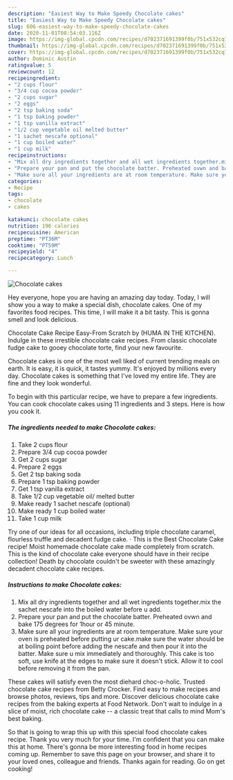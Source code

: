 ```yaml
---
description: "Easiest Way to Make Speedy Chocolate cakes"
title: "Easiest Way to Make Speedy Chocolate cakes"
slug: 606-easiest-way-to-make-speedy-chocolate-cakes
date: 2020-11-01T08:54:03.116Z
image: https://img-global.cpcdn.com/recipes/d702371691399f0b/751x532cq70/chocolate-cakes-recipe-main-photo.jpg
thumbnail: https://img-global.cpcdn.com/recipes/d702371691399f0b/751x532cq70/chocolate-cakes-recipe-main-photo.jpg
cover: https://img-global.cpcdn.com/recipes/d702371691399f0b/751x532cq70/chocolate-cakes-recipe-main-photo.jpg
author: Dominic Austin
ratingvalue: 5
reviewcount: 12
recipeingredient:
- "2 cups flour"
- "3/4 cup cocoa powder"
- "2 cups sugar"
- "2 eggs"
- "2 tsp baking soda"
- "1 tsp baking powder"
- "1 tsp vanilla extract"
- "1/2 cup vegetable oil melted butter"
- "1 sachet nescafe optional"
- "1 cup boiled water"
- "1 cup milk"
recipeinstructions:
- "Mix all dry ingredients together and all wet ingredients together.mix the sachet nescafe into the boiled water before u add."
- "Prepare your pan and put the chocolate batter. Preheated ovwn and bake 175 degrees for 1hour or 45 minute."
- "Make sure all your ingredients are at room temperature. Make sure your oven is preheated before putting ur cake.make sure the water should be at boiling point before adding the nescafe and then pour it into the batter. Make sure u mix immediately and thoroughly. This cake is too soft, use knife at the edges to make sure it doesn&#39;t stick. Allow it to cool before removing it from the pan."
categories:
- Recipe
tags:
- chocolate
- cakes

katakunci: chocolate cakes 
nutrition: 196 calories
recipecuisine: American
preptime: "PT36M"
cooktime: "PT59M"
recipeyield: "4"
recipecategory: Lunch

---
```



![Chocolate cakes](https://img-global.cpcdn.com/recipes/d702371691399f0b/751x532cq70/chocolate-cakes-recipe-main-photo.jpg)

Hey everyone, hope you are having an amazing day today. Today, I will show you a way to make a special dish, chocolate cakes. One of my favorites food recipes. This time, I will make it a bit tasty. This is gonna smell and look delicious.

Chocolate Cake Recipe Easy-From Scratch by (HUMA IN THE KITCHEN). Indulge in these irrestible chocolate cake recipes. From classic chocolate fudge cake to gooey chocolate torte, find your new favourite.

Chocolate cakes is one of the most well liked of current trending meals on earth. It is easy, it is quick, it tastes yummy. It's enjoyed by millions every day. Chocolate cakes is something that I've loved my entire life. They are fine and they look wonderful.


To begin with this particular recipe, we have to prepare a few ingredients. You can cook chocolate cakes using 11 ingredients and 3 steps. Here is how you cook it.

<!--inarticleads1-->

##### The ingredients needed to make Chocolate cakes:

1. Take 2 cups flour
1. Prepare 3/4 cup cocoa powder
1. Get 2 cups sugar
1. Prepare 2 eggs
1. Get 2 tsp baking soda
1. Prepare 1 tsp baking powder
1. Get 1 tsp vanilla extract
1. Take 1/2 cup vegetable oil/ melted butter
1. Make ready 1 sachet nescafe (optional)
1. Make ready 1 cup boiled water
1. Take 1 cup milk


Try one of our ideas for all occasions, including triple chocolate caramel, flourless truffle and decadent fudge cake. · This is the Best Chocolate Cake recipe! Moist homemade chocolate cake made completely from scratch. This is the kind of chocolate cake everyone should have in their recipe collection! Death by chocolate couldn&#39;t be sweeter with these amazingly decadent chocolate cake recipes. 

<!--inarticleads2-->

##### Instructions to make Chocolate cakes:

1. Mix all dry ingredients together and all wet ingredients together.mix the sachet nescafe into the boiled water before u add.
1. Prepare your pan and put the chocolate batter. Preheated ovwn and bake 175 degrees for 1hour or 45 minute.
1. Make sure all your ingredients are at room temperature. Make sure your oven is preheated before putting ur cake.make sure the water should be at boiling point before adding the nescafe and then pour it into the batter. Make sure u mix immediately and thoroughly. This cake is too soft, use knife at the edges to make sure it doesn&#39;t stick. Allow it to cool before removing it from the pan.


These cakes will satisfy even the most diehard choc-o-holic. Trusted chocolate cake recipes from Betty Crocker. Find easy to make recipes and browse photos, reviews, tips and more. Discover delicious chocolate cake recipes from the baking experts at Food Network. Don&#39;t wait to indulge in a slice of moist, rich chocolate cake -- a classic treat that calls to mind Mom&#39;s best baking. 

So that is going to wrap this up with this special food chocolate cakes recipe. Thank you very much for your time. I'm confident that you can make this at home. There's gonna be more interesting food in home recipes coming up. Remember to save this page on your browser, and share it to your loved ones, colleague and friends. Thanks again for reading. Go on get cooking!
